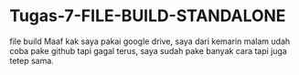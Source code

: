 # Tugas-7-FILE-BUILD-STANDALONE
file build
Maaf kak saya pakai google drive, saya dari kemarin malam udah coba pake github tapi gagal terus, saya sudah pake banyak cara tapi juga tetep sama.

